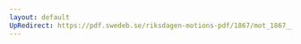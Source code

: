 ```yaml
---
layout: default
UpRedirect: https://pdf.swedeb.se/riksdagen-motions-pdf/1867/mot_1867__ak__00265/mot_1867__ak__00265_001.pdf
---
```


